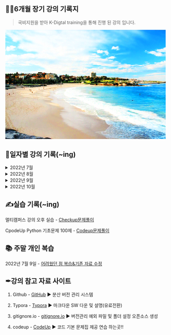 ## 🐱‍🚀6개월 장기 강의 기록지

> 국비지원을 받아 K-Digtal training을 통해 진행 된 강의 입니다.

<img src="README.assets/1466250621766.gif" alt="1466250621766" style="zoom:150%;" />

## 📅일자별 강의 기록(~ing)

<details>
<summary>2022년 7월</summary>
<div markdown="1">

7월 5일 - [마크다운](https://github.com/JOO-10000-Zi/TIL/tree/master/7월/0705)


7월 6일 -[Git/Github](https://github.com/JOO-10000-Zi/TIL/tree/master/7월/0706)

7월 7일 - [원격저장소(Fork&Pull requests)](https://github.com/JOO-10000-Zi/TIL/tree/master/7월/0707)

7월 8일 - [취업 준비 특강](https://github.com/JOO-10000-Zi/TIL/tree/master/7월/0708/특강)

7월 11일 - [Python(기초)](https://github.com/JOO-10000-Zi/TIL/tree/master/7월/0711)

7월 12일 - [python(제어문)](https://github.com/JOO-10000-Zi/TIL/tree/master/7월/0712)

7월 13일 - [python(함수)](https://github.com/JOO-10000-Zi/TIL/tree/master/7월/0713)

7월 14일 - [python(데이터구조)](https://github.com/JOO-10000-Zi/TIL/blob/master/7월/0714/0714.md)

7월 15일 - [python(모듈)&프로젝트](https://github.com/JOO-10000-Zi/TIL/blob/master/7월/0715/0715.md)

7월 18일 - [python(에러/예외처리)](https://github.com/JOO-10000-Zi/TIL/blob/master/7월/0718/0718.md)

7월 19일 - [python(객체지향프로그래밍)](https://github.com/JOO-10000-Zi/TIL/blob/master/7월/0719/0719.md)

7월 20일 - [python(객체지향프로그매링\_클래스)](https://github.com/JOO-10000-Zi/TIL/blob/master/7월/0720/0720.md)

7월 21일 - [python(심화)](https://github.com/JOO-10000-Zi/TIL/blob/master/7월/0721/0721.md)

7월 22일 - [python(개인프로젝트(테스트))](https://github.com/JOO-10000-Zi/TIL/tree/master/%EA%B5%90%EC%9C%A1%EA%B3%BC%EC%A0%95/7%EC%9B%94/0722)

7월 25일 - [python(자료구조1)+알고리즘(풀이&코드리뷰)](https://github.com/JOO-10000-Zi/TIL/tree/master/%EA%B5%90%EC%9C%A1%EA%B3%BC%EC%A0%95/7%EC%9B%94/0725)

7월 26일 - [python(자료구조2)+알고리즘(풀이&코드리뷰)](https://github.com/JOO-10000-Zi/TIL/tree/master/%EA%B5%90%EC%9C%A1%EA%B3%BC%EC%A0%95/7%EC%9B%94/0726)

7월 27일 - [python(자료구조3)+알고리즘(풀이&코드리뷰)](https://github.com/JOO-10000-Zi/TIL/tree/master/%EA%B5%90%EC%9C%A1%EA%B3%BC%EC%A0%95/7%EC%9B%94/0727)

7월 28일 - [python(자료구조4)+알고리즘(풀이&코드리뷰)](https://github.com/JOO-10000-Zi/TIL/tree/master/%EA%B5%90%EC%9C%A1%EA%B3%BC%EC%A0%95/7%EC%9B%94/0728)

7월 29일 - [금요특강 & 말고리즘 모의고사(개인)](https://github.com/JOO-10000-Zi/TIL/tree/master/%EA%B5%90%EC%9C%A1%EA%B3%BC%EC%A0%95/7%EC%9B%94/0729)

</div>
</details>

<details>
<summary>2022년 8월</summary>
<div markdown="1">

8월 1일 - [python(자료구조5\_스택,큐)+알고리즘(풀이&코드리뷰)](https://github.com/JOO-10000-Zi/TIL/tree/master/%EA%B5%90%EC%9C%A1%EA%B3%BC%EC%A0%95/8%EC%9B%94/0801)

8월 2일 - [python(자료구조6\_힙, 셋)+알고리즘(풀이&코드리뷰)](https://github.com/JOO-10000-Zi/TIL/tree/master/%EA%B5%90%EC%9C%A1%EA%B3%BC%EC%A0%95/8%EC%9B%94/0802)

8월 3일 - [python(알고리즘1\_이차원리스트)+알고리즘(풀이&코드리뷰)](https://github.com/JOO-10000-Zi/TIL/tree/master/%EA%B5%90%EC%9C%A1%EA%B3%BC%EC%A0%95/8%EC%9B%94/0803)

8월 4일 - [python(알고리즘2\_순회)+알고리즘(풀이&코드리뷰)](https://github.com/JOO-10000-Zi/TIL/tree/master/%EA%B5%90%EC%9C%A1%EA%B3%BC%EC%A0%95/8%EC%9B%94/0804)

8월 8일 - [python(알고리즘3\_완전탐색)+알고리즘(풀이&코드리뷰)](https://github.com/JOO-10000-Zi/TIL/tree/master/%EA%B5%90%EC%9C%A1%EA%B3%BC%EC%A0%95/8%EC%9B%94/0808)

8월 9일 - [python(알고리즘4\_그래프)+알고리즘(풀이&코드리뷰)](https://github.com/JOO-10000-Zi/TIL/tree/master/%EA%B5%90%EC%9C%A1%EA%B3%BC%EC%A0%95/8%EC%9B%94/0809)

8월 10일 - [python(알고리즘5_DFS(깊이우선탐색))+알고리즘(풀이&코드리뷰)](https://github.com/JOO-10000-Zi/TIL/tree/master/%EA%B5%90%EC%9C%A1%EA%B3%BC%EC%A0%95/8%EC%9B%94/0810)

8월 11일 - [python(알고리즘6)+알고리즘(풀이&코드리뷰)+코테준비하기](https://github.com/JOO-10000-Zi/TIL/tree/master/%EA%B5%90%EC%9C%A1%EA%B3%BC%EC%A0%95/8%EC%9B%94/0811)

8월 12일 - [python(알고리즘 모의고사)](https://github.com/JOO-10000-Zi/TIL/tree/master/%EA%B5%90%EC%9C%A1%EA%B3%BC%EC%A0%95/8%EC%9B%94/0812)

8월 16일 - [데이터베이스1 + 데이터베이스 조작(실습)](https://github.com/JOO-10000-Zi/TIL/tree/master/%EA%B5%90%EC%9C%A1%EA%B3%BC%EC%A0%95/8%EC%9B%94/0816)

8월 17일 - [데이터베이스2 + 데이터베이스 조작(실습)](https://github.com/JOO-10000-Zi/TIL/tree/master/%EA%B5%90%EC%9C%A1%EA%B3%BC%EC%A0%95/8%EC%9B%94/0817)

8월 18일 - [데이터베이스3 + 데이터베이스 조각(실습)](https://github.com/JOO-10000-Zi/TIL/tree/master/%EA%B5%90%EC%9C%A1%EA%B3%BC%EC%A0%95/8%EC%9B%94/0818)

8월 19일 - [데이터베이스4 + 데이터베이스 조작(실습)](https://github.com/JOO-10000-Zi/TIL/tree/master/%EA%B5%90%EC%9C%A1%EA%B3%BC%EC%A0%95/8%EC%9B%94/0819)

8월 22일 - [데이터베이스5 + 데이터베이스 조작(실습)](https://github.com/JOO-10000-Zi/TIL/tree/master/%EA%B5%90%EC%9C%A1%EA%B3%BC%EC%A0%95/8%EC%9B%94/0822)

8월 23일 - [데이터베이스6 + ERD그려보기(실습)](https://github.com/JOO-10000-Zi/TIL/tree/master/%EA%B5%90%EC%9C%A1%EA%B3%BC%EC%A0%95/8%EC%9B%94/0823)

8월 24일 - [데이터베이스7](https://github.com/JOO-10000-Zi/TIL/tree/master/%EA%B5%90%EC%9C%A1%EA%B3%BC%EC%A0%95/8%EC%9B%94/0824)

8월 25일 - [데이터베이스8 + 데이터베이스 조작(실습)](https://github.com/JOO-10000-Zi/TIL/tree/master/%EA%B5%90%EC%9C%A1%EA%B3%BC%EC%A0%95/8%EC%9B%94/0825)

8월 29일 - [Web(웹)1 + html(css) 실습](https://github.com/JOO-10000-Zi/TIL/tree/master/%EA%B5%90%EC%9C%A1%EA%B3%BC%EC%A0%95/8%EC%9B%94/0829)

8월 30일 - [Web(웹)2 + html 실습](https://github.com/JOO-10000-Zi/TIL/tree/master/%EA%B5%90%EC%9C%A1%EA%B3%BC%EC%A0%95/8%EC%9B%94/0830)

8월 31일 - [Wed(웹)3 + html 실습](https://github.com/JOO-10000-Zi/TIL/tree/master/WEB/0831)

</div>
</details>

<details>
<summary>2022년 9월</summary>
<div markdown="1">

9월 1일 - [Web(웹)4 + html 실습](https://github.com/JOO-10000-Zi/TIL/tree/master/WEB/0901)


9월 2일 - [웹 프로젝트(Pair) 영화 추천 서비스 만들기(기초)](https://github.com/JOO-10000-Zi/TIL/tree/master/WEB/0902)

9월 5일 - [Web(웹)5 + html 실습](https://github.com/JOO-10000-Zi/TIL/tree/master/WEB/0905)

9월 6일 - [Web(웹)6 + html 실습](https://github.com/JOO-10000-Zi/TIL/tree/master/WEB/0906)

9월 7일 - [Web(웹)7 + html 실습](https://github.com/JOO-10000-Zi/TIL/tree/master/WEB/0907)

9월 8일 - [html 실습](https://github.com/JOO-10000-Zi/TIL/tree/master/WEB/0908)

9월 13일 ~ 14일 - [웹 프로젝트(pair) - 영화 추천 사이트(반응형)](https://github.com/JOO-10000-Zi/TIL/tree/master/WEB/0913)

9월 15일 - [Web(자바스크립트) + JS실습](https://github.com/JOO-10000-Zi/TIL/tree/master/%EC%9E%90%EB%B0%94%EC%8A%A4%ED%81%AC%EB%A6%BD%ED%8A%B8/0915)

9월 16일 - [Web(자바스크립트) + JS실습](https://github.com/JOO-10000-Zi/TIL/tree/master/JavaScript/0916)

9월 19일 - [Web(자바스크립트) + Js실습(Event)](https://github.com/JOO-10000-Zi/TIL/tree/master/JavaScript/0919)

9월 20일 - [JS실습(로또 번호 추첨 만들기)](https://github.com/JOO-10000-Zi/TIL/tree/master/JavaScript/0920)

9월 21일 - [Django기초 + Django실습(가상환경 및 서비스 구축)](https://github.com/JOO-10000-Zi/TIL/tree/master/django/0921)

9월 22일 - [Django따라하기 + Django실습(정적, 동적 사이트 만들기)](https://github.com/JOO-10000-Zi/TIL/tree/master/django/0922)

9월 26일 - [Django(Template 알아보기) + 실습(url 입력 값을 통한 랜덤 노출)](https://github.com/JOO-10000-Zi/TIL/tree/master/django/0926)

9월 27일 - [Django(Template 알아보기) + 실습(shell_plus 활용하기)](https://github.com/JOO-10000-Zi/TIL/tree/master/django/0927)

9월 28일 - [Django(QuerySet 알아보기) + 실습(CR 실습)](https://github.com/JOO-10000-Zi/TIL/tree/master/django/0928)

9월 29일 - [Django(CRUD) + 실습(CRUD 만들기)](https://github.com/JOO-10000-Zi/TIL/tree/master/django/0929)

9월 30일 - [Pair Project(2인) 리뷰 작성 서비스 만들기(검색기능 추가)](https://github.com/JOO-10000-Zi/TIL/tree/master/%ED%94%84%EB%A1%9C%EC%A0%9D%ED%8A%B8/0930_project)

</div>
</details>

<details>
<summary>2022년 10월</summary>
<div markdown="1">

10월 4일 - [Django(ModelForm) + 실습(오전강의 복습(Handling HTTP)](https://github.com/JOO-10000-Zi/TIL/tree/master/django/1004)


10월 5일 - [Django(Admin site 사용하기) + 실습(오전 강의 복습(Admin site))](https://github.com/JOO-10000-Zi/TIL/tree/master/django/1005)

10월 6일 - [오전 질의 응답 시간 + Django(ModelForm, staticfiles 활용 실습 해보기)](https://github.com/JOO-10000-Zi/TIL/tree/master/django/1006)

10월 7일 - [PairProject(3인) - 리뷰 게시판 CRUD + STATICFILES 활용](https://github.com/JOO-10000-Zi/TIL/tree/master/%ED%94%84%EB%A1%9C%EC%A0%9D%ED%8A%B8/1007)

10월 11일 - [Django(회원가입) + 실습(User, 회원가입 form 활용 하기)](https://github.com/JOO-10000-Zi/TIL/tree/master/django/1011)

10월 12일 - [Django(로그인) + 실습(로그인기능 활용해보기)](https://github.com/JOO-10000-Zi/TIL/tree/master/django/1012)

10월 13일 - [Django(회원정보 수정) + 실습(회원정보 수정 폼, 비밀번호 변경 폼 만들어보기)](https://github.com/JOO-10000-Zi/TIL/tree/master/django/1013)

10월 14일 - [Pair Project(3인) CRUD + Login 활용하여 게시판 만들기]()

10월 17일 - [Django(이미지 업로드) + 실습(이미지 업로드 설정 및 Resizing)]()

10월 18일 - [Django(1:1, 1:N, M:N 관계) + 실습(Relationship 구현해보기)]()

10월 19일 - [Django(User - Comment) + 실습(관계 모델 구현하기)]()

</div>

</details>

## ✍실습 기록(~ing)

멀티캠퍼스 강의 오후 실습 - [Checkup문제풀이](https://github.com/JOO-10000-Zi/TIL/tree/master/7월/python_class/python)

CpodeUp Python 기초문제 100제 - [Codeup문제풀이](https://github.com/JOO-10000-Zi/TIL/tree/master/7월/python_class/python/codeup)

## 📚 주말 개인 복습

2022년 7월 9일 - [어려웠던 점 복습&기존 자료 수정](https://github.com/JOO-10000-Zi/TIL/tree/master/7월/0709)

## ✒강의 참고 자료 사이트

1. Github - [GitHub](https://github.com/) ▶ 분산 버전 관리 시스템

2. Typora - [Typora](https://typora.io/) ▶ 마크다운 SW 다운 및 설명(유료전환)

3. gitignore.io - [gitignore.io](https://www.toptal.com/developers/gitignore/) ▶ 버전관리 예외 파밀 및 폴더 설정 오픈소스 생성

4. codeup - [CodeUp](https://codeup.kr/index.php) ▶ 코드 기본 문제집 제공 연습 하는곳!!
